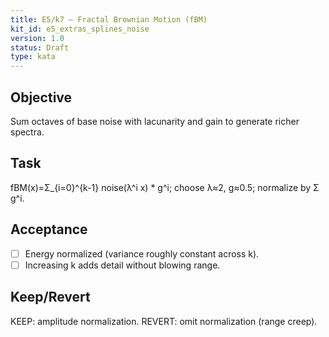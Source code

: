 ```yaml
---
title: E5/k7 — Fractal Brownian Motion (fBM)
kit_id: e5_extras_splines_noise
version: 1.0
status: Draft
type: kata
---
```

## Objective
Sum octaves of base noise with lacunarity and gain to generate richer spectra.
## Task
fBM(x)=Σ_{i=0}^{k-1} noise(λ^i x) * g^i; choose λ≈2, g≈0.5; normalize by Σ g^i.
## Acceptance
- [ ] Energy normalized (variance roughly constant across k).
- [ ] Increasing k adds detail without blowing range.
## Keep/Revert
KEEP: amplitude normalization. REVERT: omit normalization (range creep).